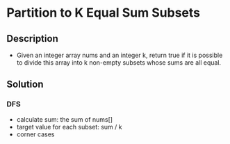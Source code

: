 # Partition to K Equal Sum Subsets

## Description

* Given an integer array nums and an integer k, return true if it is possible to divide this array into k non-empty subsets whose sums are all equal.

## Solution

### DFS

* calculate sum: the sum of nums[]
* target value for each subset: sum / k
* corner cases
